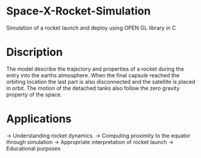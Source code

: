# Space-X-Rocket-Simulation
Simulation of a rocket launch and deploy using OPEN GL library in C

# Discription

The model describe the trajectory and  properties of a rocket during the entry into the earths atmosphere. When the final capsule reached the orbiting location the last part is also disconnected and the satellite is placed in orbit. The motion of the  detached tanks also follow the zero gravity property of the space.

# Applications

-> Understanding rocket dynamics.
-> Computing proximity to the equator through simulation
-> Appropriate interpretation of rocket launch
-> Educational purposes
